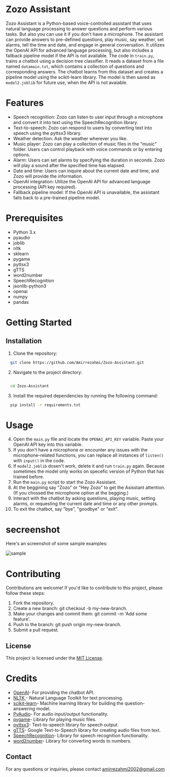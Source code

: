 
# Zozo Assistant

Zozo Assistant is a Python-based voice-controlled assistant that uses natural language processing to answer questions and perform various tasks. But also you can use it if you don't have a microphone. The assistant can provide answers to pre-defined questions, play music, say weather, set alarms, tell the time and date, and engage in general conversation. It utilizes the OpenAI API for advanced language processing, but also includes a fallback pipeline model if the API is not available. The code in `train.py`, trains a chatbot using a decision tree classifier. It reads a dataset from a file named `datamain.txt`, which contains a collection of questions and corresponding answers. The chatbot learns from this dataset and creates a pipeline model using the scikit-learn library. The model is then saved as `model2.joblib` for future use, when the API is not avaiable.

# Features
- Speech recognition: Zozo can listen to user input through a microphone and convert it into text using the SpeechRecognition library.
- Text-to-speech: Zozo can respond to users by converting text into speech using the pyttsx3 library.
- Weather detection: Ask the weather wherever you like.
- Music player: Zozo can play a collection of music files in the "music" folder. Users can control playback with voice commands or by entering options.
- Alarm: Users can set alarms by specifying the duration in seconds. Zozo will play a sound after the specified time has elapsed.
- Date and time: Users can inquire about the current date and time, and Zozo will provide the information.
- OpenAI integration: Utilize the OpenAI API for advanced language processing (API key required).
- Fallback pipeline model: If the OpenAI API is unavailable, the assistant falls back to a pre-trained pipeline model.

# Prerequisites

- Python 3.x
- pyaudio
- joblib
- nltk
- sklearn
- pygame 
- pyttsx3
- gTTS
- word2number
- SpeechRecognition
- jsonlib-python3
- openai 
- numpy
- pandas
# Getting Started
      

## Installation

1. Clone the repository:

```bash
  git clone https://github.com/Amirrezahmi/Zozo-Assistant.git

```

2. Navigate to the project directory:

```bash

  cd Zozo-Assistant

```
3. Install the required dependencies by running the following command:
```bash
  pip install -r requirements.txt
```
# Usage
4. Open the `main.py` file and locate the `OPENAI_API_KEY` variable. Paste your OpenAI API key into this variable.
5. If you don't have a microphone or encounter any issues with the microphone-related functions, you can replace all instances of `listen()` with `input()` in the code.
6. If `model2.joblib` dosen't work, delete it and run `train.py` again. Because sometimes the model only works on specefic version of Python that has trained before.
7. Run the `main.py` script to start the Zozo Assistant.
8. At the beggining say "Zozo" or "Hey Zozo" to get the Asisstant attention. (If you chossed the microphone option at the begging.)
9. Interact with the chatbot by asking questions, playing music, setting alarms, or requesting the current date and time or any other prompts.
10. To exit the chatbot, say "bye", "goodbye" or "exit".

# secreenshot
Here's an screenshot of some sample examples:

![sample](https://github.com/Amirrezahmi/Zozo-Assistant/assets/89692207/36a362f8-8b10-4cfc-aca7-97a7ae3ea6c2)

# Contributing

Contributions are welcome! If you'd like to contribute to this project, please follow these steps:

1.  Fork the repository.
2. Create a new branch: git checkout -b my-new-branch.
3. Make your changes and commit them: git commit -m 'Add some feature'.
4. Push to the branch: git push origin my-new-branch.
5. Submit a pull request.
    
## License

This project is licensed under the [MIT License](https://opensource.org/license/mit/).

# Credits

- [OpenAI](https://openai.com/)- For providing the chatbot API.
- [NLTK ](https://www.nltk.org/)- Natural Language Toolkit for text processing.
- [scikit-learn](https://scikit-learn.org/)- Machine learning library for building the question-answering model.
- [PyAudio](https://people.csail.mit.edu/hubert/pyaudio/)- For audio input/output functionality.
- [pygame](https://www.pygame.org/)- Library for playing music files.
- [pyttsx3](https://pypi.org/project/pyttsx3/)- Text-to-speech library for speech output.
- [gTTS](https://gtts.readthedocs.io/en/latest/)- Google Text-to-Speech library for creating audio files from text.
- [SpeechRecognition](https://pypi.org/project/SpeechRecognition/)- Library for speech recognition functionality.
- [word2number](https://pypi.org/project/word2number/)- Library for converting words to numbers.


## Contact

For any questions or inquiries, please contact amirrezahmi2002@gmail.com

